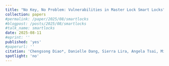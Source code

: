 ```yaml
---
title: "No Key, No Problem: Vulnerabilities in Master Lock Smart Locks"
collection: papers
#permalink: /paper/2025/08/smartlocks
#blogpost: /posts/2025/08/smartlocks
#talk_name: smartlocks
date: 2025-08-11
#eprint: ''
published: 'yes'
#paperurl: ''
citation: 'Chengsong Diao*, Danielle Dang, Sierra Lira, Angela Tsai, Miro Haller, and Nadia Heninger (2025). &quot;No Key, No Problem: Vulnerabilities in Master Lock Smart Locks&quot;. <i>USENIX WOOT 2025</i>.'
spotlight: 'no'
---
```

